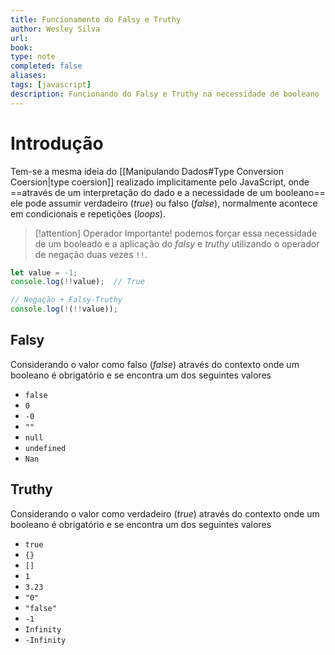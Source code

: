 ```yaml
---
title: Funcionamento do Falsy e Truthy
author: Wesley Silva
url:
book:
type: note
completed: false
aliases:
tags: [javascript]
description: Funcionando do Falsy e Truthy na necessidade de booleano
---
```

# Introdução
Tem-se a mesma ideia do [[Manipulando Dados#Type Conversion Coersion|type coersion]] realizado implicitamente pelo JavaScript, onde ==através de um interpretação do dado e a necessidade de um booleano== ele pode assumir verdadeiro (*true*) ou falso (*false*), normalmente acontece em condicionais e repetições (*loops*).

>[!attention] Operador Importante!
>podemos forçar essa necessidade de um booleado e a aplicação do _falsy_ e _truthy_ utilizando o operador de negação duas vezes `!!`.

```js
let value = -1;
console.log(!!value);  // True

// Negação + Falsy-Truthy
console.log(!(!!value));
```

## Falsy
Considerando o valor como falso (*false*) através do contexto onde um booleano é obrigatório e se encontra um dos seguintes valores
- `false`
- `0`
- `-0`
- `""`
- `null`
- `undefined`
- `Nan`

## Truthy
Considerando o valor como verdadeiro (*true*) através do contexto onde um booleano é obrigatório e se encontra um dos seguintes valores
- `true`
- `{}`
- `[]`
- `1`
- `3.23`
- `"0"`
- `"false"`
- `-1`
- `Infinity`
- `-Infinity`